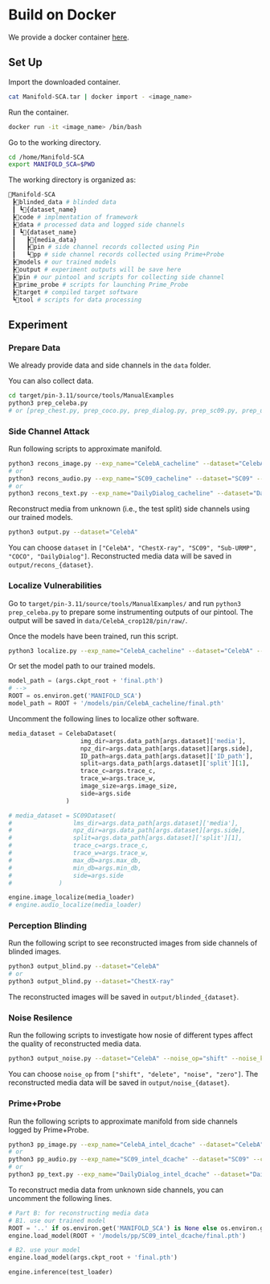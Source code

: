 # Build on Docker

We provide a docker container [here](https://hkustconnect-my.sharepoint.com/:u:/g/personal/yyuanaq_connect_ust_hk/EXEpJpl7VIhJmFbaXo3Th1YBjuCzO9ht2LEN0WKP3tQ_2A?e=4Fg3RB).

## Set Up

Import the downloaded container.

```bash
cat Manifold-SCA.tar | docker import - <image_name>
```

Run the container.

```bash
docker run -it <image_name> /bin/bash
```

Go to the working directory.

```bash
cd /home/Manifold-SCA
export MANIFOLD_SCA=$PWD
```

The working directory is organized as:
```python
📂Manifold-SCA
 ┣📂blinded_data # blinded data
 ┃ ┗📂{dataset_name}
 ┣📂code # implmentation of framework
 ┣📂data # processed data and logged side channels
 ┃ ┗📂{dataset_name}
 ┃   ┣📂{media_data}
 ┃   ┣📂pin # side channel records collected using Pin
 ┃   ┗📂pp # side channel records collected using Prime+Probe
 ┣📂models # our trained models
 ┣📂output # experiment outputs will be save here
 ┣📂pin # our pintool and scripts for collecting side channel
 ┣📂prime_probe # scripts for launching Prime_Probe
 ┣📂target # compiled target software
 ┗📂tool # scripts for data processing
```

## Experiment

### Prepare Data

We already provide data and side channels in the `data` folder.

You can also collect data.

```bash
cd target/pin-3.11/source/tools/ManualExamples
python3 prep_celeba.py
# or [prep_chest.py, prep_coco.py, prep_dialog.py, prep_sc09.py, prep_urmp.py] 
```

### Side Channel Attack

Run following scripts to approximate manifold.
```bash
python3 recons_image.py --exp_name="CelebA_cacheline" --dataset="CelebA" --side="cacheline"
# or
python3 recons_audio.py --exp_name="SC09_cacheline" --dataset="SC09" --side="cacheline"
# or
python3 recons_text.py --exp_name="DailyDialog_cacheline" --dataset="DailyDialog" --side="cacheline"
```

Reconstruct media from unknown (i.e., the test split) side channels using our trained models.

```bash
python3 output.py --dataset="CelebA"
```

You can choose `dataset` in `["CelebA", "ChestX-ray", "SC09", "Sub-URMP", "COCO", "DailyDialog"]`. Reconstructed media data will be saved in `output/recons_{dataset}`.

### Localize Vulnerabilities

Go to `target/pin-3.11/source/tools/ManualExamples/` and run `python3 prep_celeba.py` to prepare some instrumenting outputs of our pintool. The output will be saved in `data/CelebA_crop128/pin/raw/`.

Once the models have been trained, run this script.

```bash
python3 localize.py --exp_name="CelebA_cacheline" --dataset="CelebA" --side="cacheline"
```

Or set the model path to our trained models.

```python
model_path = (args.ckpt_root + 'final.pth')
# -->
ROOT = os.environ.get('MANIFOLD_SCA')
model_path = ROOT + '/models/pin/CelebA_cacheline/final.pth'
```

Uncomment the following lines to localize other software.

```python
media_dataset = CelebaDataset(
                    img_dir=args.data_path[args.dataset]['media'], 
                    npz_dir=args.data_path[args.dataset][args.side],
                    ID_path=args.data_path[args.dataset]['ID_path'],
                    split=args.data_path[args.dataset]['split'][1],
                    trace_c=args.trace_c,
                    trace_w=args.trace_w,
                    image_size=args.image_size,
                    side=args.side
                )

# media_dataset = SC09Dataset(
#                 lms_dir=args.data_path[args.dataset]['media'],
#                 npz_dir=args.data_path[args.dataset][args.side],
#                 split=args.data_path[args.dataset]['split'][1],
#                 trace_c=args.trace_c,
#                 trace_w=args.trace_w,
#                 max_db=args.max_db,
#                 min_db=args.min_db,
#                 side=args.side
#             )

engine.image_localize(media_loader)
# engine.audio_localize(media_loader)
```

### Perception Blinding

Run the following script to see reconstructed images from side channels of blinded images.

```bash
python3 output_blind.py --dataset="CelebA"
# or
python3 output_blind.py --dataset="ChestX-ray"
```

The reconstructed images will be saved in `output/blinded_{dataset}`.

### Noise Resilence

Run the following scripts to investigate how nosie of different types affect the quality of reconstructed media data.

```bash
python3 output_noise.py --dataset="CelebA" --noise_op="shift" --noise_k="100"
```

You can choose `noise_op` from `["shift", "delete", "noise", "zero"]`. The reconstructed media data will be saved in `output/noise_{dataset}`.

### Prime+Probe

Run the following scripts to approximate manifold from side channels logged by Prime+Probe.

```bash
python3 pp_image.py --exp_name="CelebA_intel_dcache" --dataset="CelebA" --cpu="intel" --cache="dcache"
# or
python3 pp_audio.py --exp_name="SC09_intel_dcache" --dataset="SC09" --cpu="intel" --cache="dcache"
# or
python3 pp_text.py --exp_name="DailyDialog_intel_dcache" --dataset="DailyDialog" --cpu="intel" --cache="dcache"
```

To reconstruct media data from unknown side channels, you can uncomment the following lines.

```python
# Part B: for reconstructing media data
# B1. use our trained model
ROOT = '..' if os.environ.get('MANIFOLD_SCA') is None else os.environ.get('MANIFOLD_SCA')
engine.load_model(ROOT + '/models/pp/SC09_intel_dcache/final.pth')

# B2. use your model
engine.load_model(args.ckpt_root + 'final.pth')

engine.inference(test_loader)
```
